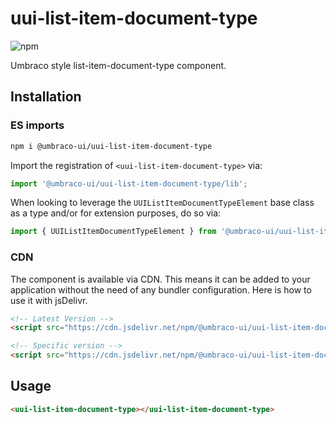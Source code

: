 # uui-list-item-document-type

![npm](https://img.shields.io/npm/v/@umbraco-ui/uui-list-item-document-type?logoColor=%231B264F)

Umbraco style list-item-document-type component.

## Installation

### ES imports

```zsh
npm i @umbraco-ui/uui-list-item-document-type
```

Import the registration of `<uui-list-item-document-type>` via:

```javascript
import '@umbraco-ui/uui-list-item-document-type/lib';
```

When looking to leverage the `UUIListItemDocumentTypeElement` base class as a type and/or for extension purposes, do so via:

```javascript
import { UUIListItemDocumentTypeElement } from '@umbraco-ui/uui-list-item-document-type/lib/uui-list-item-document-type.element';
```

### CDN

The component is available via CDN. This means it can be added to your application without the need of any bundler configuration. Here is how to use it with jsDelivr.

```html
<!-- Latest Version -->
<script src="https://cdn.jsdelivr.net/npm/@umbraco-ui/uui-list-item-document-type@latest/dist/uui-list-item-document-type.min.js"></script>

<!-- Specific version -->
<script src="https://cdn.jsdelivr.net/npm/@umbraco-ui/uui-list-item-document-type@X.X.X/dist/uui-list-item-document-type.min.js"></script>
```

## Usage

```html
<uui-list-item-document-type></uui-list-item-document-type>
```
